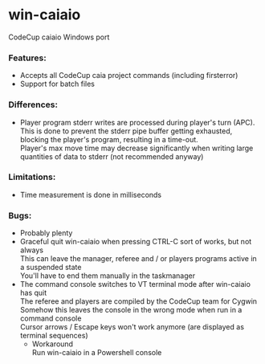 # win-caiaio
CodeCup caiaio Windows port  

### Features:
- Accepts all CodeCup caia project commands (including firsterror)
- Support for batch files

### Differences:
- Player program stderr writes are processed during player's turn (APC).  
  This is done to prevent the stderr pipe buffer getting exhausted, blocking the player's program, resulting in a time-out.  
  Player's max move time may decrease significantly when writing large quantities of data to stderr (not recommended anyway)

### Limitations:
- Time measurement is done in milliseconds

### Bugs:
- Probably plenty
- Graceful quit win-caiaio when pressing CTRL-C sort of works, but not always\
  This can leave the manager, referee and / or players programs active in a suspended state\
  You'll have to end them manually in the taskmanager
- The command console switches to VT terminal mode after win-caiaio has quit\
  The referee and players are compiled by the CodeCup team for Cygwin\
  Somehow this leaves the console in the wrong mode when run in a command console\
  Cursor arrows / Escape keys won't work anymore (are displayed as terminal sequences)
  - Workaround\
    Run win-caiaio in a Powershell console
